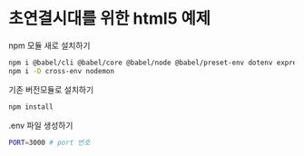 # 초연결시대를 위한  html5 예제


npm 모듈 새로 설치하기
```sh
npm i @babel/cli @babel/core @babel/node @babel/preset-env dotenv express fs-extra socket.io
npm i -D cross-env nodemon
```

기존 버전모듈로 설치하기
```sh
npm install
```

.env 파일 생성하기
```sh
PORT=3000 # port 번호
```